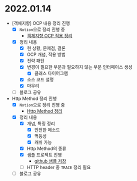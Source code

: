 2022.01.14
==========

-	[객체지향] OCP 내용 정리 진행
	-	[X] `Notion`으로 정리 진행 중
		-	[객체지향 OCP 적용 정리](https://www.notion.so/codeleesh/OCP-96c9e69d091f4df0ab04b79637136da6)
	-	[x] 정리 내용
		-	[x] 현 상황, 문제점, 결론
		-	[x] OCP 개념, 적용 방법
		-	[x] 전략 패턴
		-	[x] 변경이 필요한 부분과 필요하지 않는 부분 인터페이스 생성
			-	[x] 클래스 다이어그램
		-	[x] 소스 코드 설명
		-	[x] 마무리
	-	[ ] 블로그 공유
-	Http Method 정리 진행
	-	[x] `Notion`으로 정리 진행 중
		-	[Http Method 정리](https://www.notion.so/codeleesh/Http-Method-b8b415b17fb8478abe4b9610eae4b8af)
	-	[x] 정리 내용
		-	[x] 개념, 특징 정리
			-	[x] 안전한 메소드
			-	[x] 멱등성
			-	[x] 캐쉬 가능
		-	[x] Http Method의 종류
		-	[x] 샘플 프로젝트 진행
			-	[github 샘플 저장](https://github.com/codeleesh/study-code/tree/main/spring-boot-http)
		-	[ ] HTTP header 중 `TRACE` 정리 필요
	-	[ ] 블로그 공유
